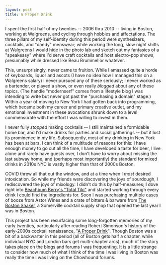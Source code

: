 ```yaml
---
layout: post
title: A Proper Drink
---
```


I spent the first half of my twenties -- 2006 thru 2010 -- living in Boston, working at Walgreens, and cycling through hobbies and affectations. The three pillars of my self-identity during this period were synthesizers, cocktails, and "dandy" menswear; while working the long, slow night shifts at Walgreens I would hide in the photo lab and sketch out my fantasies of a "speakeasy" where I'd serve craft cocktails and host electro-pop shows, presumably while dressed like Beau Brummel or whatever.

This, unsurprisingly, never came to fruition. While I amassed quite a horde of keyboards, liquor and ascots (I have no idea how I managed this on a Walgreens salary) I never pursued any of these seriously; I never worked as a bartender, or played a show, or even really _blogged_ about any of these topics. (The handle "modernserf" comes from a lifestyle blog I was intending to write but never got past the "purchasing a domain" stage.) Within a year of moving to New York I had gotten back into programming, which became both my career and primary creative outlet, and my emotional investment in these avocations shrunk down to a level commensurate with the effort I was willing to invest in them. 

I never fully _stopped_ making cocktails -- I still maintained a formidable home bar, and I'd make drinks for parties and social gatherings -- but it lost its prominence in my life. Subsequently, most of my drinking in New York has been at bars. I can think of a multitude of reasons for this: I have enough money to go out all the time, I have developed a taste for beer, I live alone and rarely have guests over, I don't have to worry about missing the last subway home, and (perhaps most importantly) the standard for mixed drinks in 2010s NYC is vastly higher than that of 2000s Boston.

COVID threw all that out the window, and at a time when I _most_ desired intoxication. So while my friends were discovering the joys of sourdough, I rediscovered the joys of mixology. I didn't do this by half-measures; I dove right into [Beachbum Berry's "Total Tiki"](https://beachbumberry.com/publication-total-tiki.html) and started working through every drink I could find the ingredients for. Soon I was purchasing multiple cases of booze from Astor Wines and a crate of bitters & barware from [The Boston Shaker](https://www.thebostonshaker.com/), a Somerville cocktail supply shop that opened the last year I was in Boston.

This project has been resurfacing some long-forgotten memories of my early twenties, particularly after reading Robert Simonson's history of the early-2000s cocktail renaissance, "[A Proper Drink](https://www.robertsimonson.net/books/a-proper-drink-hc)". Though Boston was a bit of a backwarter in this period (all of Boston gets half a chapter, while individual NYC and London bars get multi-chapter arcs), much of the story takes place on the blogs and forums I was frequenting. It is a little strange to consider how much of what I think of the time I was living in Boston was really the time I was living on the Chowhound forums.
